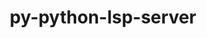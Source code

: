 ---
title: "py-python-lsp-server"
layout: cache
categories: [package, develop-2024-03-17]
meta: {"versions": ["1.7.1"], "compilers": ["gcc@=7.5.0"], "oss": ["ubuntu18.04"], "platforms": ["linux"], "targets": ["x86_64_v3"], "stacks": ["developer-tools", "root"], "num_specs": 1, "num_specs_by_stack": {"root": 1, "developer-tools": 1}}
spec_details: [{"hash": "c3ggnv242nkcmxok7htspr6fohk76psd", "compiler": "gcc@=7.5.0", "versions": ["1.7.1"], "os": "ubuntu18.04", "platform": "linux", "target": "x86_64_v3", "variants": ["build_system=python_pip"], "stacks": ["root", "developer-tools"], "size": "-", "tarball": "https://binaries.spack.io/releases/develop-2024-03-17/build_cache/linux-ubuntu18.04-x86_64_v3/gcc-7.5.0/py-python-lsp-server-1.7.1/linux-ubuntu18.04-x86_64_v3-gcc-7.5.0-py-python-lsp-server-1.7.1-c3ggnv242nkcmxok7htspr6fohk76psd.spack"}]
---